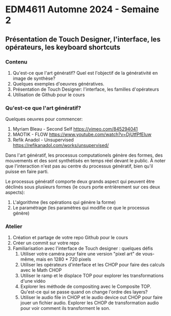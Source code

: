 # EDM4611 Automne 2024 - Semaine 2 
## Présentation de Touch Designer, l'interface, les opérateurs, les keyboard shortcuts 

### Contenu
1. Qu'est-ce que l'art génératif? Quel est l'objectif de la générativité en image de synthèse?
2. Quelques exemples d'oeuvres génératives. 
3. Présentation de Touch Designer: l'interface, les familles d'opérateurs
4. Utilisation de Github pour le cours

### Qu'est-ce que l'art génératif? 
Quelques oeuvres pour commencer: 
1. Myriam Bleau - Second Self https://vimeo.com/845294041 
2. MAOTIK - FLOW https://www.youtube.com/watch?v=DjUtfPfEIuw 
3. Refik Anadol - Unsupervised https://refikanadol.com/works/unsupervised/ 

Dans l'art génératif, les processus computationels génère des formes, des mouvements et des sont synthétisés en temps réel devant le public. À noter que l'interaction n'est pas au centre du processus génératif, bien qu'il puisse en faire parti. 

Le processus génératif comporte deux grands aspect qui peuvent être déclinés sous plusieurs formes (le cours porte entrièrement sur ces deux aspects): 
1. L'algorithme (les opérations qui génère la forme)
2. Le paramétrage (les paramètres qui modifie ce que le processus génère)

### Atelier
1. Création et partage de votre repo Github pour le cours 
2. Créer un commit sur votre repo 
3. Familiarisation avec l'interface de Touch designer : quelques défis
	1. Utiliser votre caméra pour faire une version "pixel art" de vous-même, mais en 1280 * 720 pixels 
	2. Utiliser les opérateurs d'interface et les CHOP pour faire des calculs avec le Math CHOP
	3. Utiliser le ramp et le displace TOP pour explorer les transformations d'une vidéo 
	4. Explorer les méthode de compositing avec le Composite TOP. Qu'est-ce qui se passe quand on change l'ordre des layers? 
	5. Utiliser le audio file in CHOP et le audio device out CHOP pour faire jouer un fichier audio. Explorer les CHOP de transformation audio pour voir comment ils transforment le son. 
